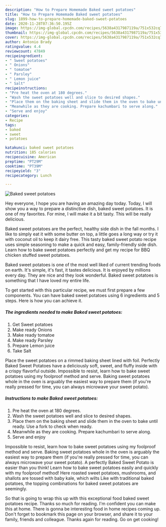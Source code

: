 ```yaml
---
description: "How to Prepare Homemade Baked sweet potatoes"
title: "How to Prepare Homemade Baked sweet potatoes"
slug: 1899-how-to-prepare-homemade-baked-sweet-potatoes
date: 2020-11-28T07:36:50.195Z
image: https://img-global.cpcdn.com/recipes/5638a4317987119a/751x532cq70/baked-sweet-potatoes-recipe-main-photo.jpg
thumbnail: https://img-global.cpcdn.com/recipes/5638a4317987119a/751x532cq70/baked-sweet-potatoes-recipe-main-photo.jpg
cover: https://img-global.cpcdn.com/recipes/5638a4317987119a/751x532cq70/baked-sweet-potatoes-recipe-main-photo.jpg
author: Antonio Brady
ratingvalue: 4.4
reviewcount: 47849
recipeingredient:
- " Sweet potatoes"
- " Onions"
- " tomatoe"
- " Parsley"
- " Lemon juice"
- " Salt"
recipeinstructions:
- "Pre heat the oven at 180 degrees."
- "Wash the sweet potatoes well and slice to desired shapes."
- "Place them on the baking sheet and slide them in the oven to bake until ready. Use a fork to check when ready."
- "Meanwhile as they are cooking. Prepare kachumbari to serve along."
- "Serve and enjoy"
categories:
- Recipe
tags:
- baked
- sweet
- potatoes

katakunci: baked sweet potatoes 
nutrition: 185 calories
recipecuisine: American
preptime: "PT29M"
cooktime: "PT39M"
recipeyield: "3"
recipecategory: Lunch

---
```



![Baked sweet potatoes](https://img-global.cpcdn.com/recipes/5638a4317987119a/751x532cq70/baked-sweet-potatoes-recipe-main-photo.jpg)

Hey everyone, I hope you are having an amazing day today. Today, I will show you a way to prepare a distinctive dish, baked sweet potatoes. It is one of my favorites. For mine, I will make it a bit tasty. This will be really delicious.

Baked sweet potatoes are the perfect, healthy side dish in the fall months. I like to simply eat it with some butter on top, a little goes a long way or try it with coconut oil to keep it dairy free. This tasty baked sweet potato recipe uses simple seasoning to make a quick and easy, family-friendly side dish. Learn how to bake sweet potatoes perfectly and get my recipe for BBQ chicken stuffed sweet potatoes.

Baked sweet potatoes is one of the most well liked of current trending foods on earth. It's simple, it's fast, it tastes delicious. It is enjoyed by millions every day. They are nice and they look wonderful. Baked sweet potatoes is something that I have loved my entire life.


To get started with this particular recipe, we must first prepare a few components. You can have baked sweet potatoes using 6 ingredients and 5 steps. Here is how you can achieve it.

<!--inarticleads1-->

##### The ingredients needed to make Baked sweet potatoes:

1. Get  Sweet potatoes
1. Make ready  Onions
1. Make ready  tomatoe
1. Make ready  Parsley
1. Prepare  Lemon juice
1. Take  Salt


Place the sweet potatoes on a rimmed baking sheet lined with foil. Perfectly Baked Sweet Potatoes have a deliciously soft, sweet, and fluffy inside with a crispy flavorful outside. Impossible to resist, learn how to bake sweet potatoes using my foolproof method and serve. Baking sweet potatoes whole in the oven is arguably the easiest way to prepare them (if you&#39;re really pressed for time, you can always microwave your sweet potato). 

<!--inarticleads2-->

##### Instructions to make Baked sweet potatoes:

1. Pre heat the oven at 180 degrees.
1. Wash the sweet potatoes well and slice to desired shapes.
1. Place them on the baking sheet and slide them in the oven to bake until ready. Use a fork to check when ready.
1. Meanwhile as they are cooking. Prepare kachumbari to serve along.
1. Serve and enjoy


Impossible to resist, learn how to bake sweet potatoes using my foolproof method and serve. Baking sweet potatoes whole in the oven is arguably the easiest way to prepare them (if you&#39;re really pressed for time, you can always microwave your sweet potato). A perfectly Baked Sweet Potato is easier than you think! Learn how to bake sweet potatoes easily and quickly with my foolproof method! Here roasted sweet potatoes, mushrooms, and shallots are tossed with baby kale, which wilts Like with traditional baked potatoes, the topping combinations for baked sweet potatoes are seemingly. 

So that is going to wrap this up with this exceptional food baked sweet potatoes recipe. Thanks so much for reading. I'm confident you can make this at home. There is gonna be interesting food in home recipes coming up. Don't forget to bookmark this page on your browser, and share it to your family, friends and colleague. Thanks again for reading. Go on get cooking!
